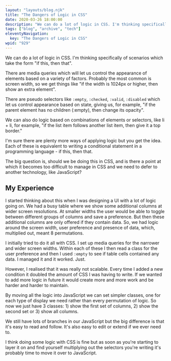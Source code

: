 ```yaml
---
layout: "layouts/blog.njk"
title: "The Dangers of Logic in CSS"
date: 2020-03-26 18:00:00
description: "We can do a lot of logic in CSS. I'm thinking specifically of scenarios which take the form 'if this, then that'"
tags: ["blog", "archive", "tech"]
eleventyNavigation:
  key: "The Dangers of Logic in CSS"
wpid: "929"
---
```


We can do a lot of logic in CSS. I'm thinking specifically of scenarios which take the form "if this, then that".

There are media queries which will let us control the appearance of elements based on a variety of factors. Probably the most common is screen width, so we get things like "if the width is 1024px or higher, then show an extra element".

There are pseudo selectors like `:empty`, `:checked`, `:valid`, `:disabled` which let us control appearance based on state, giving us, for example, "if the parent element has no children (:empty), then change its opacity".

We can also do logic based on combinations of elements or selectors, like li + li, for example, "if the list item follows another list item, then give it a top border."

I'm sure there are plenty more ways of applying logic but you get the idea. Each of these is equivalent to writing a conditional statement in a programming language - if this, then that.

The big question is, should we be doing this in CSS, and is there a point at which it becomes too difficult to manage in CSS and we need to defer to another technology, like JavaScript?

## My Experience

I started thinking about this when I was designing a UI with a lot of logic going on. We had a busy table where we show some additional columns at wider screen resolutions. At smaller widths the user would be able to toggle between different groups of columns and save a preference. But then these additional columns are only offered if they contain data. So, we had logic around the screen width, user preference and presence of data, which, multiplied out, meant 8 permutations.

I initially tried to do it all with CSS. I set up media queries for the narrower and wider screen widths. Within each of these I then read a class for the user preference and then I used `:empty` to see if table cells contained any data. I managed it and it worked. Just.

However, I realised that it was really not scalable. Every time I added a new condition it doubled the amount of CSS I was having to write. If we wanted to add more logic in future it would create more and more work and be harder and harder to maintain.

By moving all the logic into JavaScript we can set simpler classes, one for each type of display we need rather than every permutation of logic. So now we just have 3 classes: 1) show the first set of columns, 2) show the second set or 3) show all columns.

We still have lots of branches in our JavaScript but the big difference is that it's easy to read and follow. It's also easy to edit or extend if we ever need to.

I think doing some logic with CSS is fine but as soon as you're starting to layer it on and find yourself multiplying out the selectors you're writing it's probably time to move it over to JavaScript.
